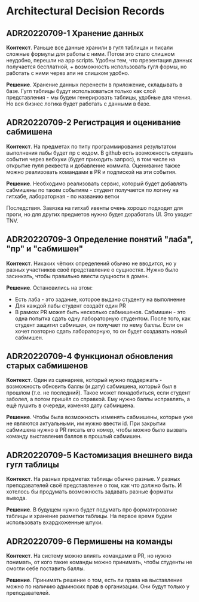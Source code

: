 # Architectural Decision Records

## ADR20220709-1 Хранение данных

**Контекст**. Раньше все данные хранили в гугл таблицах и писали сложные формулы для работы с ними. Потом это стало слишком неудобно, перешли на app scripts. Удобны тем, что презентация данных получается бесплатной, + возможность использовать гугл формы, но работать с ними через апи не слишком удобно.

**Решение**. Хранение данных перенести в приложение, складывать в базе. Гугл таблицы будут использоваться только как слой представления - мы будем генерировать таблицы, удобные для чтения. Но вся бизнес логика будет работать с данными в базе.

## ADR20220709-2 Регистрация и оценивание сабмишена

**Контекст**. На предметах по типу программирования результатом выполнения лабы будет пр с кодом. В github есть возможность слушать события через вебхуки (будет приходить запрос), в том числе на открытие пулл реквеста и добавление коммита. Оценивание также можно реализовать командами в PR и подпиской на эти события.

**Решение**. Необходимо реализовать сервис, который будет добавлять сабмишены по таким событиям - студент получается по логину на гитхабе, лабораторная - по названию ветки

Последствия. Завязка на гитхаб ивенты очень хорошо подходит для проги, но для других предметов нужно будет доработать UI. Это уходит TNV.

## ADR20220709-3 Определение понятий "лаба", "пр" и "сабмишен"

**Контекст**. Никаких чётких определений обычно не вводится, но у разных участников своё представление о сущностях. Нужно было засинкать, чтобы правильно ввести сущности в домен.

**Решение**. Остановились на этом:

- Есть лаба - это задание, которое выдано студенту на выполнение
- Для каждой лабы студент создаёт один PR
- В рамках PR может быть несколько сабмишенов. Сабмишен - это одна попытка сдать одну лабораторную студентом. После того, как студент защитил сабмишен, он получает по нему баллы. Если он хочет повторно сдать лабораторную, то он будет создавать новый сабмишен.

## ADR20220709-4 Функционал обновления старых сабмишенов

**Контекст**. Один из сценариев, который нужно поддержать - возможность обновить баллы (и дату) сабмишена, который был в прошлом (т.е. не последний). Такое может понадобиться, если студент заболел, а потом пришёл со справкой. Ему нужно баллы исправлять, а ещё пушить в очереди, изменяя дату сабмишена.

**Решение**. Чтобы была возможность изменять сабмишены, которые уже не являются актуальными, им нужно ввести id. При закрытии сабмишена нужно в PR писать его номер, чтобы можно было вызвать команду выставления баллов в прошлый сабмишен.

## ADR20220709-5 Кастомизация внешнего вида гугл таблицы

**Контекст**. На разных предметах таблицы обычно разные. У разных преподавателей своё представление о том, как что должно быть. И хотелось бы продумать возможность задавать разные форматы вывода.

**Решение**. В будущем нужно будет подумать про форматирование таблицы и хранение разметки таблицы. На первое время будем использовать вхардкоженные штуки.

## ADR20220709-6 Пермишены на команды

**Контекст**. На систему можно влиять командами в PR, но нужно понимать, от кого такие команды можно принимать, чтобы студенты не смогли себе поставить баллы.

**Решение**. Принимать решение о том, есть ли права на выставление можно по наличию админских прав в организации. Они будут только у преподавателей.
